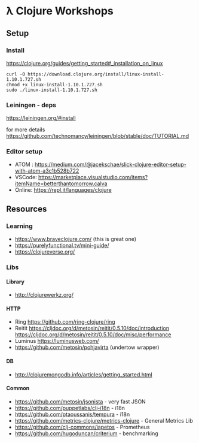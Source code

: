 # λ Clojure Workshops

## Setup

### Install

https://clojure.org/guides/getting_started#_installation_on_linux

```
curl -O https://download.clojure.org/install/linux-install-1.10.1.727.sh
chmod +x linux-install-1.10.1.727.sh
sudo ./linux-install-1.10.1.727.sh
```


### Leiningen - deps

https://leiningen.org/#install

for more details https://github.com/technomancy/leiningen/blob/stable/doc/TUTORIAL.md

### Editor setup

- ATOM : https://medium.com/@jacekschae/slick-clojure-editor-setup-with-atom-a3c1b528b722
- VSCode: https://marketplace.visualstudio.com/items?itemName=betterthantomorrow.calva
- Online: https://repl.it/languages/clojure


## Resources

### Learning

- https://www.braveclojure.com/ (this is great one)
- https://purelyfunctional.tv/mini-guide/
- https://clojureverse.org/

### Libs

#### Library
- http://clojurewerkz.org/

#### HTTP
- Ring https://github.com/ring-clojure/ring
- Reitit https://cljdoc.org/d/metosin/reitit/0.5.10/doc/introduction
         https://cljdoc.org/d/metosin/reitit/0.5.10/doc/misc/performance
- Luminus https://luminusweb.com/
- https://github.com/metosin/pohjavirta (undertow wrapper)

#### DB
- http://clojuremongodb.info/articles/getting_started.html

#### Common
- https://github.com/metosin/jsonista - very fast JSON
- https://github.com/puppetlabs/clj-i18n - i18n
- https://github.com/ptaoussanis/tempura - i18n
- https://github.com/metrics-clojure/metrics-clojure - General Metrics Lib
- https://github.com/clj-commons/iapetos - Prometheus
- https://github.com/hugoduncan/criterium - benchmarking
